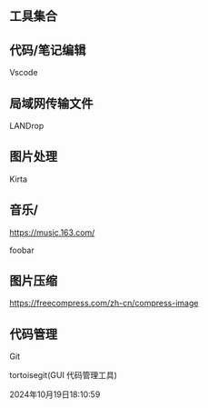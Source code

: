 ## 工具集合

## 代码/笔记编辑

Vscode

## 局域网传输文件

LANDrop

## 图片处理

Kirta

## 音乐/

https://music.163.com/

foobar

## 图片压缩

https://freecompress.com/zh-cn/compress-image

## 代码管理

Git

tortoisegit(GUI 代码管理工具)

2024年10月19日18:10:59

